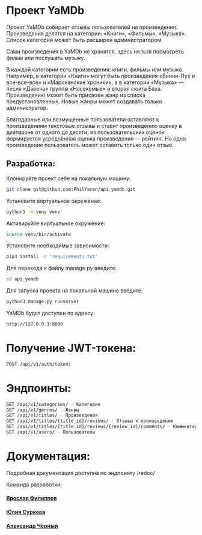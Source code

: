 # Проект YaMDb

Проект YaMDb собирает отзывы пользователей на произведения. Произведения делятся на категории: «Книги», «Фильмы», «Музыка». Список категорий может быть расширен администратором.

Сами произведения в YaMDb не хранятся, здесь нельзя посмотреть фильм или послушать музыку.

В каждой категории есть произведения: книги, фильмы или музыка. Например, в категории «Книги» могут быть произведения «Винни-Пух и все-все-все» и «Марсианские хроники», а в категории «Музыка» — песня «Давеча» группы «Насекомые» и вторая сюита Баха.
Произведению может быть присвоен жанр из списка предустановленных. Новые жанры может создавать только администратор.

Благодарные или возмущённые пользователи оставляют к произведениям текстовые отзывы и ставят произведению оценку в диапазоне от одного до десяти; из пользовательских оценок формируется усреднённая оценка произведения — рейтинг. На одно произведение пользователь может оставить только один отзыв.

## Разработка:
Клонируйте проект себе на локальную машину:
```bash
git clone git@github.com:PhilYaren/api_yamdb.git
```
Установите виртуальное окружение:
```bash
python3 -m venv venv
```

Активируйте виртуальное окружение:
```bash
source venv/bin/activate
```

Установите необходимые зависимости:
```bash
pip3 install -r "requirements.txt"
```

Для перехода к файлу manage.py введите:
```bash
cd api_yamdb
```

Для запуска проекта на локальной машине введите:
```bash
python3 manage.py runserver
```

YaMDb будет доступен по адресу:
```bash
http://127.0.0.1:8000
```

# Получение JWT-токена:
```bash
POST /api/v1/auth/token/
```

# Эндпоинты:
```bash
GET /api/v1/categories/ - Категории
GET /api/v1/genres/ - Жанры
GET /api/v1/titles/ - Произведения
GET /api/v1/titles/{title_id}/reviews/ - Отзывы к произведению
GET /api/v1/titles/{title_id}/reviews/{review_id}/comments/ - Комментарии к отзыву
GET /api/v1/users/ - Пользователи
```

# Документация:
Подробная документация доступна по эндпоинту /redoc/

Команда разработки:
#### [Ярослав Филиппов](https://github.com/PhilYaren)
#### [Юлия Суркова](https://github.com/Juliosity)
#### [Александр Чёрный](https://github.com/chyornyy)
